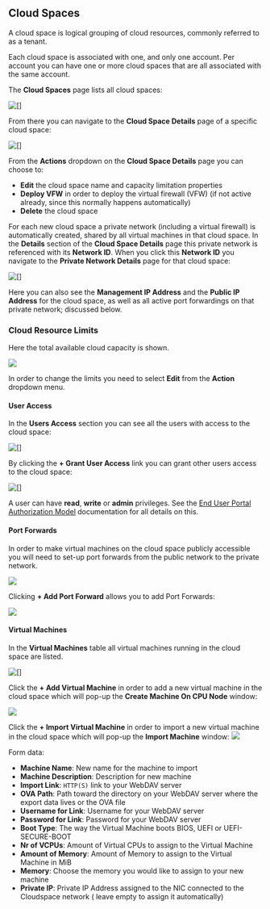## Cloud Spaces

A cloud space is logical grouping of cloud resources, commonly referred to as a tenant.

Each cloud space is associated with one, and only one account. Per account you can have one or more cloud spaces that are all associated with the same account.

The **Cloud Spaces** page lists all cloud spaces:

![[]](CloudSpaces.png)

From there you can navigate to the **Cloud Space Details** page of a specific cloud space:

![[]](CloudSpaceDetails.png)

From the **Actions** dropdown on the **Cloud Space Details** page you can choose to:
- **Edit** the cloud space name and capacity limitation properties
- **Deploy VFW** in order to deploy the virtual firewall (VFW) (if not active already, since this normally happens automatically)
- **Delete** the cloud space

For each new cloud space a private network (including a virtual firewall) is automatically created, shared by all virtual machines in that cloud space. In the **Details** section of the **Cloud Space Details** page this private network is referenced with its **Network ID**. When you click this **Network ID** you navigate to the **Private Network Details** page for that cloud space:

![[]](PrivateNetworkDetails.png)

Here you can also see the **Management IP Address** and the **Public IP Address** for the cloud space, as well as all active port forwardings on that private network; discussed below.


### Cloud Resource Limits

Here the total available cloud capacity is shown.

![](CloudResourceLimits.png)

In order to change the limits you need to select **Edit** from the **Action** dropdown menu.


#### User Access

In the **Users Access** section you can see all the users with access to the cloud space:

![[]](UsersAccess.png)

By clicking the **+ Grant User Access** link you can grant other users access to the cloud space:

![[]](GrantUserAccess.png)

A user can have **read**, **write** or **admin** privileges. See the [End User Portal Authorization Model](../../EndUserPortal/Authorization/AuthorizationModel.md) documentation for all details on this.


#### Port Forwards

In order to make virtual machines on the cloud space publicly accessible you will need to set-up port forwards from the public network to the private network.

![](PortForwardings.png)

Clicking **+ Add Port Forward** allows you to add Port Forwards:

![](CreatePortForwardings.png)


#### Virtual Machines

In the **Virtual Machines** table all virtual machines running in the cloud space are listed.

![[]](VirtualMachines.png)

Click the **+ Add Virtual Machine** in order to add a new virtual machine in the cloud space which will pop-up the **Create Machine On CPU Node** window:

![](CreateMachine.png)

Click the **+ Import Virtual Machine** in order to import a new virtual machine in the cloud space which will pop-up the **Import Machine** window:
![](ImportMachine.png)

Form data:

* **Machine Name**: New name for the machine to import
* **Machine Description**: Description for new machine 
* **Import Link**: `HTTP(S)` link to your WebDAV server
* **OVA Path**: Path toward the directory on your WebDAV server where the export data lives or the OVA file
* **Username for Link**: Username for your WebDAV server
* **Password for Link**: Password for your WebDAV server
* **Boot Type**: The way the Virtual Machine boots BIOS, UEFI or UEFI-SECURE-BOOT
* **Nr of VCPUs**: Amount of Virtual CPUs to assign to the Virtual Machine
* **Amount of Memory**: Amount of Memory to assign to the Virtual Machine in MiB
* **Memory**: Choose the memory you would like to assign to your new machine
* **Private IP**: Private IP Address assigned to the NIC connected to the Cloudspace network ( leave empty to assign it automatically)


